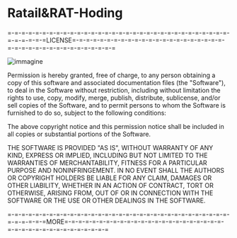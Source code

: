 # Ratail&RAT-Hoding
=-=-=-=-=-=-=-=-=-=-=-=-=-=-=-=-=-=-=-=-=-=-=-=-=-=-=-=-=-=-=-=-=-=-=-=-=-=LICENSE=-=-=-=-=-=-=-=-=-=-=-=-=-=-=-=-=-=-=-=-=-=-=-=-=-=-=-=-=-=-=-=-=-=-=-=-=-=

![immagine](https://user-images.githubusercontent.com/56889513/117024362-3707ed80-acfa-11eb-9406-e7ab88d32bfc.png)

Permission is hereby granted, free of charge, to any person obtaining a copy
of this software and associated documentation files (the "Software"), to deal
in the Software without restriction, including without limitation the rights
to use, copy, modify, merge, publish, distribute, sublicense, and/or sell
copies of the Software, and to permit persons to whom the Software is
furnished to do so, subject to the following conditions:

The above copyright notice and this permission notice shall be included in all
copies or substantial portions of the Software.

THE SOFTWARE IS PROVIDED "AS IS", WITHOUT WARRANTY OF ANY KIND, EXPRESS OR
IMPLIED, INCLUDING BUT NOT LIMITED TO THE WARRANTIES OF MERCHANTABILITY,
FITNESS FOR A PARTICULAR PURPOSE AND NONINFRINGEMENT. IN NO EVENT SHALL THE
AUTHORS OR COPYRIGHT HOLDERS BE LIABLE FOR ANY CLAIM, DAMAGES OR OTHER
LIABILITY, WHETHER IN AN ACTION OF CONTRACT, TORT OR OTHERWISE, ARISING FROM,
OUT OF OR IN CONNECTION WITH THE SOFTWARE OR THE USE OR OTHER DEALINGS IN THE
SOFTWARE.


=-=-=-=-=-=-=-=-=-=-=-=-=-=-=-=-=-=-=-=-=-=-=-=-=-=-=-=-=-=-=-=-=-=-=-=-=-=MORE=-=-=-=-=-=-=-=-=-=-=-=-=-=-=-=-=-=-=-=-=-=-=-=-=-=-=-=-=-=-=-=-=-=-=-=-=-=
